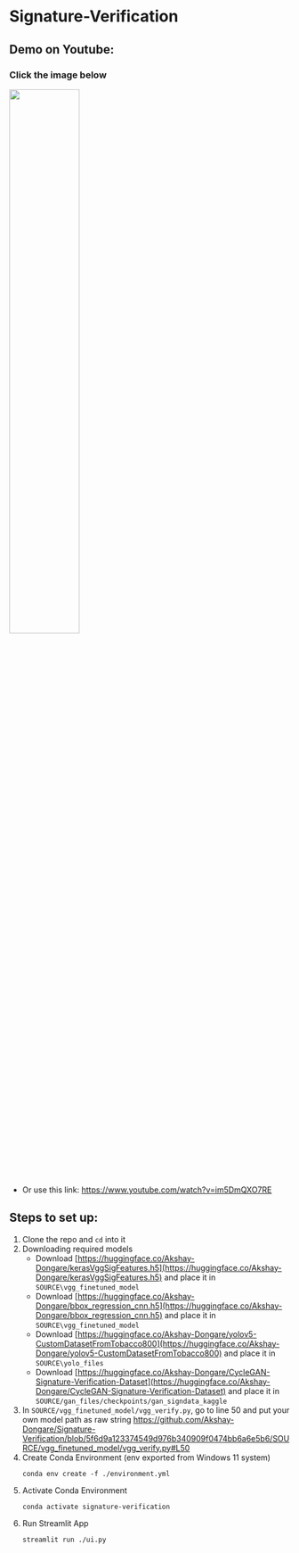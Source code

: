 # Signature-Verification
## Demo on Youtube:
### Click the image below
[<img src="https://github.com/Akshay-Dongare/Signature-Verification/assets/75126845/8ccb20ba-5de1-4bc1-aff1-0a93bc8361f8"  width="50%">](https://www.youtube.com/watch?v=WjGSDngRdt8&ab_channel=AkshayDongare "Signature Verification Project Demo") 
* Or use this link: [https://www.youtube.com/watch?v=im5DmQXO7RE ](https://www.youtube.com/watch?v=WjGSDngRdt8&ab_channel=AkshayDongare)
## Steps to set up:
1. Clone the repo and `cd` into it
2. Downloading required models
   * Download [https://huggingface.co/Akshay-Dongare/kerasVggSigFeatures.h5](https://huggingface.co/Akshay-Dongare/kerasVggSigFeatures.h5) and place it in `SOURCE\vgg_finetuned_model`
   * Download [https://huggingface.co/Akshay-Dongare/bbox_regression_cnn.h5](https://huggingface.co/Akshay-Dongare/bbox_regression_cnn.h5) and place it in `SOURCE\vgg_finetuned_model`
   * Download [https://huggingface.co/Akshay-Dongare/yolov5-CustomDatasetFromTobacco800](https://huggingface.co/Akshay-Dongare/yolov5-CustomDatasetFromTobacco800) and place it in `SOURCE\yolo_files`
   * Download [https://huggingface.co/Akshay-Dongare/CycleGAN-Signature-Verification-Dataset](https://huggingface.co/Akshay-Dongare/CycleGAN-Signature-Verification-Dataset) and place it in `SOURCE/gan_files/checkpoints/gan_signdata_kaggle`
3. In `SOURCE/vgg_finetuned_model/vgg_verify.py`, go to line 50 and put your own model path as raw string https://github.com/Akshay-Dongare/Signature-Verification/blob/5f6d9a123374549d976b340909f0474bb6a6e5b6/SOURCE/vgg_finetuned_model/vgg_verify.py#L50
4. Create Conda Environment (env exported from Windows 11 system)
   ```
   conda env create -f ./environment.yml
   ```
5. Activate Conda Environment
   ```
   conda activate signature-verification
   ```
6. Run Streamlit App
   ```
   streamlit run ./ui.py
   ```
